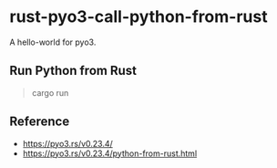 # rust-pyo3-call-python-from-rust
A hello-world for pyo3. 

## Run Python from Rust
> cargo run

## Reference
- https://pyo3.rs/v0.23.4/
- https://pyo3.rs/v0.23.4/python-from-rust.html


